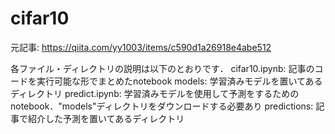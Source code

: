 # cifar10
元記事: https://qiita.com/yy1003/items/c590d1a26918e4abe512

各ファイル・ディレクトリの説明は以下のとおりです．
cifar10.ipynb: 記事のコードを実行可能な形でまとめたnotebook
models: 学習済みモデルを置いてあるディレクトリ
predict.ipynb: 学習済みモデルを使用して予測をするためのnotebook．"models"ディレクトリをダウンロードする必要あり
predictions: 記事で紹介した予測を置いてあるディレクトリ
